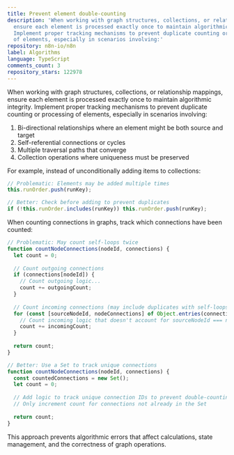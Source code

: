 ```yaml
---
title: Prevent element double-counting
description: 'When working with graph structures, collections, or relationship mappings,
  ensure each element is processed exactly once to maintain algorithmic integrity.
  Implement proper tracking mechanisms to prevent duplicate counting or processing
  of elements, especially in scenarios involving:'
repository: n8n-io/n8n
label: Algorithms
language: TypeScript
comments_count: 3
repository_stars: 122978
---
```


When working with graph structures, collections, or relationship mappings, ensure each element is processed exactly once to maintain algorithmic integrity. Implement proper tracking mechanisms to prevent duplicate counting or processing of elements, especially in scenarios involving:

1. Bi-directional relationships where an element might be both source and target
2. Self-referential connections or cycles
3. Multiple traversal paths that converge
4. Collection operations where uniqueness must be preserved

For example, instead of unconditionally adding items to collections:

```javascript
// Problematic: Elements may be added multiple times
this.runOrder.push(runKey);

// Better: Check before adding to prevent duplicates
if (!this.runOrder.includes(runKey)) this.runOrder.push(runKey);
```

When counting connections in graphs, track which connections have been counted:

```javascript
// Problematic: May count self-loops twice
function countNodeConnections(nodeId, connections) {
  let count = 0;
  
  // Count outgoing connections
  if (connections[nodeId]) {
    // Count outgoing logic...
    count += outgoingCount;
  }
  
  // Count incoming connections (may include duplicates with self-loops)
  for (const [sourceNodeId, nodeConnections] of Object.entries(connections)) {
    // Count incoming logic that doesn't account for sourceNodeId === nodeId
    count += incomingCount;
  }
  
  return count;
}

// Better: Use a Set to track unique connections
function countNodeConnections(nodeId, connections) {
  const countedConnections = new Set();
  let count = 0;
  
  // Add logic to track unique connection IDs to prevent double-counting
  // Only increment count for connections not already in the Set
  
  return count;
}
```

This approach prevents algorithmic errors that affect calculations, state management, and the correctness of graph operations.
